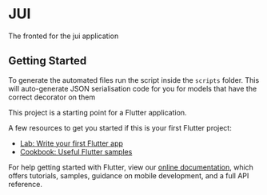 # JUI

The fronted for the jui application

## Getting Started

To generate the automated files run the script inside the `scripts` folder. This will auto-generate JSON serialisation
code for you for models that have the correct decorator on them

This project is a starting point for a Flutter application.

A few resources to get you started if this is your first Flutter project:

- [Lab: Write your first Flutter app](https://flutter.dev/docs/get-started/codelab)
- [Cookbook: Useful Flutter samples](https://flutter.dev/docs/cookbook)

For help getting started with Flutter, view our
[online documentation](https://flutter.dev/docs), which offers tutorials, samples, guidance on mobile development, and a
full API reference.
